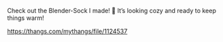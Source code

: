 Check out the Blender-Sock I made! 🧦 It’s looking cozy and ready to keep things warm!

https://thangs.com/mythangs/file/1124537
